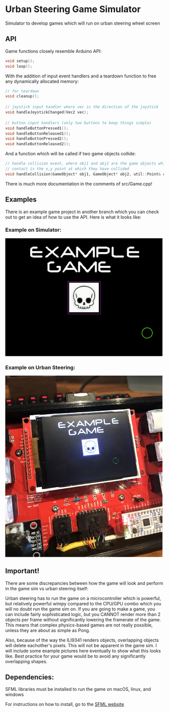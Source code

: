 # Urban Steering Game Simulator
Simulator to develop games which will run on urban steering wheel screen

## API

Game functions closely resemble Arduino API:

```C++
void setup();
void loop();
```

With the addition of input event handlers and a teardown function to free any dynamically allocated memory:

```C++
// for teardown
void cleanup();

// joystick input handler where vec is the direction of the joystick
void handleJoystickChanged(Vec2 vec);

// button input handlers (only two buttons to keep things simple)
void handleButtonPressed1();
void handleButtonReleased1();
void handleButtonPressed2();
void handleButtonReleased2();
```

And a function which will be called if two game objects collide:
```C++
// handle collision event, where obj1 and obj2 are the game objects which have collided
// contact is the x,y point at which they have collided
void handleCollision(GameObject* obj1, GameObject* obj2, util::Point& contact) override;
```

There is much more documentation in the comments of src/Game.cpp!

## Examples

There is an example game project in another branch which you can check out to get an idea of how to use the API.  Here is what it looks like:

### Example on Simulator:
<img src="https://github.com/supermileage/steering-game-sim/blob/main/media/Example_PC.png" width="500">

### Example on Urban Steering:
<img src="https://github.com/supermileage/steering-game-sim/blob/main/media/Example_Steering.jpg" width="500">

## Important!
There are some discrepancies between how the game will look and perform in the game sim vs urban steering itself:

Urban steering has to run the game on a microcontroller which is powerful, but relatively powerful wimpy compared to the CPU/GPU combo which you will no doubt run the game sim on.  If you are going to make a game, you can include fairly sophisticated logic, but you CANNOT render more than 2 objects per frame without significantly lowering the framerate of the game.  This means that complex physics-based games are not really possible, unless they are about as simple as Pong.

Also, because of the way the ILI9341 renders objects, overlapping objects will delete eachother's pixels.  This will not be apparent in the game sim.  I will include some example pictures here eventually to show what this looks like.  Best practice for your game would be to avoid any significantly overlapping shapes.

## Dependencies:
SFML libraries must be installed to run the game on macOS, linux, and windows

For instructions on how to install, go to the [SFML website](https://www.sfml-dev.org/)
